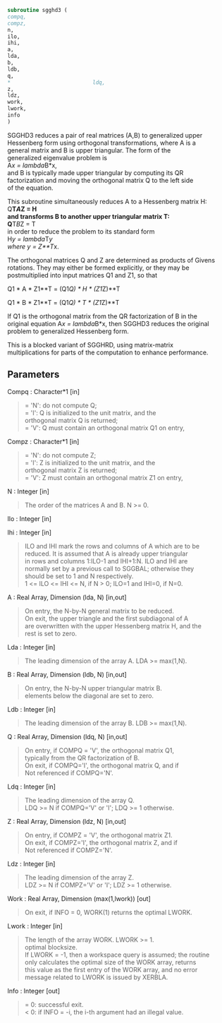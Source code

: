 ```fortran  
subroutine sgghd3 (  
compq,  
compz,  
n,  
ilo,  
ihi,  
a,  
lda,  
b,  
ldb,  
q,  
*                          ldq,  
z,  
ldz,  
work,  
lwork,  
info  
)  
```  
  
SGGHD3 reduces a pair of real matrices (A,B) to generalized upper  
Hessenberg form using orthogonal transformations, where A is a  
general matrix and B is upper triangular.  The form of the  
generalized eigenvalue problem is  
A*x = lambda*B*x,  
and B is typically made upper triangular by computing its QR  
factorization and moving the orthogonal matrix Q to the left side  
of the equation.  
  
This subroutine simultaneously reduces A to a Hessenberg matrix H:  
Q**T*A*Z = H  
and transforms B to another upper triangular matrix T:  
Q**T*B*Z = T  
in order to reduce the problem to its standard form  
H*y = lambda*T*y  
where y = Z**T*x.  
  
The orthogonal matrices Q and Z are determined as products of Givens  
rotations.  They may either be formed explicitly, or they may be  
postmultiplied into input matrices Q1 and Z1, so that  
  
Q1 * A * Z1**T = (Q1*Q) * H * (Z1*Z)**T  
  
Q1 * B * Z1**T = (Q1*Q) * T * (Z1*Z)**T  
  
If Q1 is the orthogonal matrix from the QR factorization of B in the  
original equation A*x = lambda*B*x, then SGGHD3 reduces the original  
problem to generalized Hessenberg form.  
  
This is a blocked variant of SGGHRD, using matrix-matrix  
multiplications for parts of the computation to enhance performance.  
  
## Parameters  
Compq : Character*1 [in]  
> = 'N': do not compute Q;  
> = 'I': Q is initialized to the unit matrix, and the  
> orthogonal matrix Q is returned;  
> = 'V': Q must contain an orthogonal matrix Q1 on entry,  
  
Compz : Character*1 [in]  
> = 'N': do not compute Z;  
> = 'I': Z is initialized to the unit matrix, and the  
> orthogonal matrix Z is returned;  
> = 'V': Z must contain an orthogonal matrix Z1 on entry,  
  
N : Integer [in]  
> The order of the matrices A and B.  N >= 0.  
  
Ilo : Integer [in]  
  
Ihi : Integer [in]  
> ILO and IHI mark the rows and columns of A which are to be  
> reduced.  It is assumed that A is already upper triangular  
> in rows and columns 1:ILO-1 and IHI+1:N.  ILO and IHI are  
> normally set by a previous call to SGGBAL; otherwise they  
> should be set to 1 and N respectively.  
> 1 <= ILO <= IHI <= N, if N > 0; ILO=1 and IHI=0, if N=0.  
  
A : Real Array, Dimension (lda, N) [in,out]  
> On entry, the N-by-N general matrix to be reduced.  
> On exit, the upper triangle and the first subdiagonal of A  
> are overwritten with the upper Hessenberg matrix H, and the  
> rest is set to zero.  
  
Lda : Integer [in]  
> The leading dimension of the array A.  LDA >= max(1,N).  
  
B : Real Array, Dimension (ldb, N) [in,out]  
> On entry, the N-by-N upper triangular matrix B.  
> elements below the diagonal are set to zero.  
  
Ldb : Integer [in]  
> The leading dimension of the array B.  LDB >= max(1,N).  
  
Q : Real Array, Dimension (ldq, N) [in,out]  
> On entry, if COMPQ = 'V', the orthogonal matrix Q1,  
> typically from the QR factorization of B.  
> On exit, if COMPQ='I', the orthogonal matrix Q, and if  
> Not referenced if COMPQ='N'.  
  
Ldq : Integer [in]  
> The leading dimension of the array Q.  
> LDQ >= N if COMPQ='V' or 'I'; LDQ >= 1 otherwise.  
  
Z : Real Array, Dimension (ldz, N) [in,out]  
> On entry, if COMPZ = 'V', the orthogonal matrix Z1.  
> On exit, if COMPZ='I', the orthogonal matrix Z, and if  
> Not referenced if COMPZ='N'.  
  
Ldz : Integer [in]  
> The leading dimension of the array Z.  
> LDZ >= N if COMPZ='V' or 'I'; LDZ >= 1 otherwise.  
  
Work : Real Array, Dimension (max(1,lwork)) [out]  
> On exit, if INFO = 0, WORK(1) returns the optimal LWORK.  
  
Lwork : Integer [in]  
> The length of the array WORK. LWORK >= 1.  
> optimal blocksize.  
> If LWORK = -1, then a workspace query is assumed; the routine  
> only calculates the optimal size of the WORK array, returns  
> this value as the first entry of the WORK array, and no error  
> message related to LWORK is issued by XERBLA.  
  
Info : Integer [out]  
> = 0:  successful exit.  
> < 0:  if INFO = -i, the i-th argument had an illegal value.  
  
